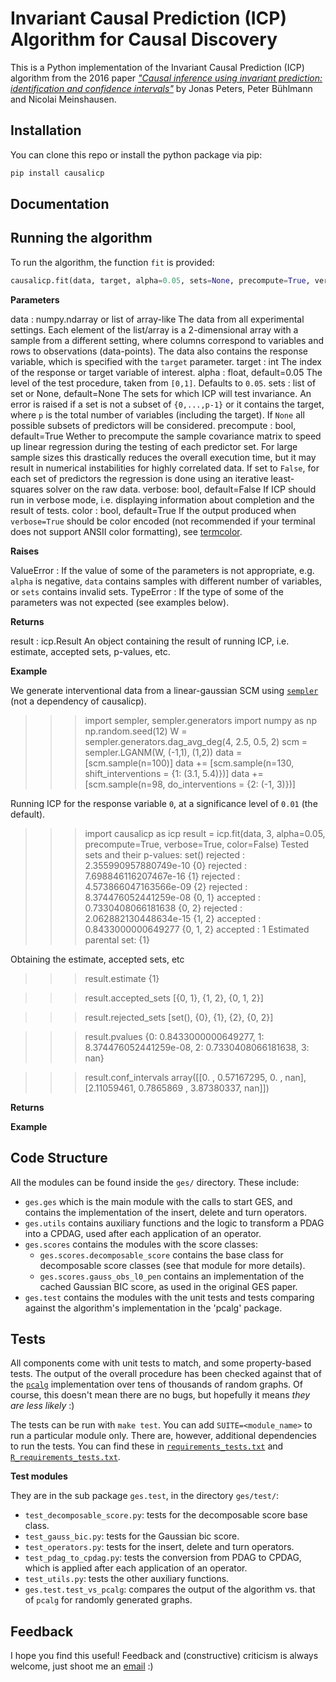 # Invariant Causal Prediction (ICP) Algorithm for Causal Discovery

This is a Python implementation of the Invariant Causal Prediction (ICP) algorithm from the 2016 paper [*"Causal inference using invariant prediction: identification and confidence intervals"*](https://rss.onlinelibrary.wiley.com/doi/pdfdirect/10.1111/rssb.12167) by Jonas Peters, Peter Bühlmann and Nicolai Meinshausen.

## Installation

You can clone this repo or install the python package via pip:

```bash
pip install causalicp
```

## Documentation


## Running the algorithm

To run the algorithm, the function `fit` is provided:

```python
causalicp.fit(data, target, alpha=0.05, sets=None, precompute=True, verbose=False, color=False):
```

**Parameters**

data : numpy.ndarray or list of array-like
    The data from all experimental settings. Each element of the
    list/array is a 2-dimensional array with a sample from a
    different setting, where columns correspond to variables and
    rows to observations (data-points). The data also contains the
    response variable, which is specified with the `target`
    parameter.
target : int
    The index of the response or target variable of interest.
alpha : float, default=0.05
    The level of the test procedure, taken from `[0,1]`. Defaults
    to `0.05`.
sets : list of set or None, default=None
    The sets for which ICP will test invariance. An error is
    raised if a set is not a subset of `{0,...,p-1}` or it
    contains the target, where `p` is the total number of
    variables (including the target). If `None` all possible
    subsets of predictors will be considered.
precompute : bool, default=True
    Wether to precompute the sample covariance matrix to speed up
    linear regression during the testing of each predictor
    set. For large sample sizes this drastically reduces the
    overall execution time, but it may result in numerical
    instabilities for highly correlated data. If set to `False`,
    for each set of predictors the regression is done using an
    iterative least-squares solver on the raw data.
verbose: bool, default=False
    If ICP should run in verbose mode, i.e. displaying information
    about completion and the result of tests.
color : bool, default=True
    If the output produced when `verbose=True` should be color
    encoded (not recommended if your terminal does not support
    ANSII color formatting), see
    [termcolor](https://pypi.org/project/termcolor/).

**Raises**

ValueError :
    If the value of some of the parameters is not appropriate,
    e.g. `alpha` is negative, `data` contains samples with
    different number of variables, or `sets` contains invalid
    sets.
TypeError :
    If the type of some of the parameters was not expected (see
    examples below).

**Returns**

result : icp.Result
    An object containing the result of running ICP, i.e. estimate,
    accepted sets, p-values, etc.

**Example**

We generate interventional data from a linear-gaussian SCM using
[`sempler`](https://github.com/juangamella/sempler) (not a
dependency of causalicp).

>>> import sempler, sempler.generators
>>> import numpy as np
>>> np.random.seed(12)
>>> W = sempler.generators.dag_avg_deg(4, 2.5, 0.5, 2)
>>> scm = sempler.LGANM(W, (-1,1), (1,2))
>>> data = [scm.sample(n=100)]
>>> data += [scm.sample(n=130, shift_interventions = {1: (3.1, 5.4)})]
>>> data += [scm.sample(n=98, do_interventions = {2: (-1, 3)})]

Running ICP for the response variable `0`, at a significance level of `0.01` (the default).

>>> import causalicp as icp
>>> result = icp.fit(data, 3, alpha=0.05, precompute=True, verbose=True, color=False)
Tested sets and their p-values:
  set() rejected : 2.355990957880749e-10
  {0} rejected : 7.698846116207467e-16
  {1} rejected : 4.573866047163566e-09
  {2} rejected : 8.374476052441259e-08
  {0, 1} accepted : 0.7330408066181638
  {0, 2} rejected : 2.062882130448634e-15
  {1, 2} accepted : 0.8433000000649277
  {0, 1, 2} accepted : 1
Estimated parental set: {1}

Obtaining the estimate, accepted sets, etc

>>> result.estimate
{1}

>>> result.accepted_sets
[{0, 1}, {1, 2}, {0, 1, 2}]

>>> result.rejected_sets
[set(), {0}, {1}, {2}, {0, 2}]

>>> result.pvalues
{0: 0.8433000000649277, 1: 8.374476052441259e-08, 2: 0.7330408066181638, 3: nan}

>>> result.conf_intervals
array([[0.        , 0.57167295, 0.        ,        nan],
       [2.11059461, 0.7865869 , 3.87380337,        nan]])

**Returns**

**Example**

## Code Structure

All the modules can be found inside the `ges/` directory. These include:

  - `ges.ges` which is the main module with the calls to start GES, and contains the implementation of the insert, delete and turn operators.
  - `ges.utils` contains auxiliary functions and the logic to transform a PDAG into a CPDAG, used after each application of an operator.
  - `ges.scores` contains the modules with the score classes:
      - `ges.scores.decomposable_score` contains the base class for decomposable score classes (see that module for more details).
      - `ges.scores.gauss_obs_l0_pen` contains an implementation of the cached Gaussian BIC score, as used in the original GES paper.
   - `ges.test` contains the modules with the unit tests and tests comparing against the algorithm's implementation in the 'pcalg' package.   

## Tests

All components come with unit tests to match, and some property-based tests. The output of the overall procedure has been checked against that of the [`pcalg`](https://www.rdocumentation.org/packages/pcalg/versions/2.7-1) implementation over tens of thousands of random graphs. Of course, this doesn't mean there are no bugs, but hopefully it means *they are less likely* :)

The tests can be run with `make test`. You can add `SUITE=<module_name>` to run a particular module only. There are, however, additional dependencies to run the tests. You can find these in [`requirements_tests.txt`](https://github.com/juangamella/ges/blob/master/requirements_tests.txt) and [`R_requirements_tests.txt`](https://github.com/juangamella/ges/blob/master/R_requirements_tests.txt).

**Test modules**

They are in the sub package `ges.test`, in the directory `ges/test/`:

   - `test_decomposable_score.py`: tests for the decomposable score base class.
   - `test_gauss_bic.py`: tests for the Gaussian bic score.
   - `test_operators.py`: tests for the insert, delete and turn operators.
   - `test_pdag_to_cpdag.py`: tests the conversion from PDAG to CPDAG, which is applied after each application of an operator.
   - `test_utils.py`: tests the other auxiliary functions.
   - `ges.test.test_vs_pcalg`: compares the output of the algorithm vs. that of `pcalg` for randomly generated graphs.

## Feedback

I hope you find this useful! Feedback and (constructive) criticism is always welcome, just shoot me an [email](mailto:juan.gamella@stat.math.ethz.ch) :)
